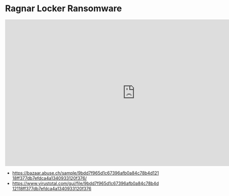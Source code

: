 # Ragnar Locker Ransomware

<iframe width="848" height="480" src="https://uptostream.com/iframe/j9ym2ixx6186" scrolling="no" frameborder="0" allowfullscreen webkitallowfullscreen></iframe>

* https://bazaar.abuse.ch/sample/9bdd7f965d1c67396afb0a84c78b4d12118ff377db7efdca4a1340933120f376/
* https://www.virustotal.com/gui/file/9bdd7f965d1c67396afb0a84c78b4d12118ff377db7efdca4a1340933120f376

